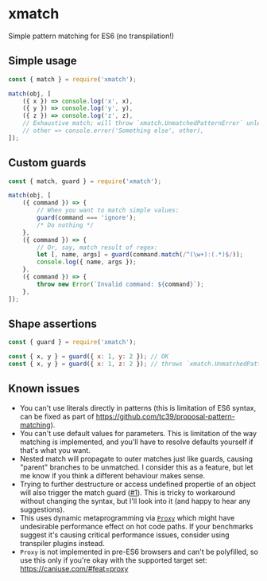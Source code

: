# xmatch

Simple pattern matching for ES6 (no transpilation!)

## Simple usage

```javascript
const { match } = require('xmatch');

match(obj, [
	({ x }) => console.log('x', x),
	({ y }) => console.log('y', y),
	({ z }) => console.log('z', z),
	// Exhaustive match; will throw `xmatch.UnmatchedPatternError` unless uncommented:
	// other => console.error('Something else', other),
]);
```

## Custom guards

```javascript
const { match, guard } = require('xmatch');

match(obj, [
	({ command }) => {
		// When you want to match simple values:
		guard(command === 'ignore');
		/* Do nothing */
	},
	({ command }) => {
		// Or, say, match result of regex:
		let [, name, args] = guard(command.match(/^(\w+):(.*)$/));
		console.log({ name, args });
	},
	({ command }) => {
		throw new Error(`Invalid command: ${command}`);
	},
]);
```

## Shape assertions

```javascript
const { guard } = require('xmatch');

const { x, y } = guard({ x: 1, y: 2 }); // OK
const { x, y } = guard({ x: 1, z: 2 }); // throws `xmatch.UnmatchedPatternError`
```

## Known issues

*   You can't use literals directly in patterns (this is limitation of ES6 syntax, can be fixed as part of https://github.com/tc39/proposal-pattern-matching).
*   You can't use default values for parameters. This is limitation of the way matching is implemented, and you'll have to resolve defaults yourself if that's what you want.
*   Nested match will propagate to outer matches just like guards, causing "parent" branches to be unmatched. I consider this as a feature, but let me know if you think a different behaviour makes sense.
*   Trying to further destructure or access undefined propertie of an object will also trigger the match guard ([#1](https://github.com/RReverser/xmatch/issues/1)). This is tricky to workaround without changing the syntax, but I'll look into it (and happy to hear any suggestions).
*   This uses dynamic metaprogramming via [`Proxy`](https://developer.mozilla.org/en-US/docs/Web/JavaScript/Reference/Global_Objects/Proxy) which might have undesirable performance effect on hot code paths. If your benchmarks suggest it's causing critical performance issues, consider using transpiler plugins instead.
*   `Proxy` is not implemented in pre-ES6 browsers and can't be polyfilled, so use this only if you're okay with the supported target set: https://caniuse.com/#feat=proxy
